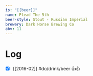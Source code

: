 ```yaml
---
is: "[[beer]]"
name: Plead The 5th
beer-style: Stout - Russian Imperial
brewery: Dark Horse Brewing Co
abv: 11
---
```

# Log
- [x] [[2016-02]] #do/drink/beer 👍👍
